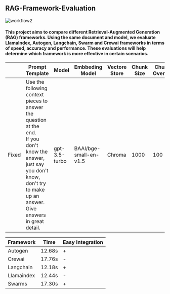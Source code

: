 ## RAG-Framework-Evaluation

![workflow2](https://github.com/user-attachments/assets/c766cd45-2b55-41db-9929-a6c0d1fae8e7)

#### This project aims to compare different Retrieval-Augmented Generation (RAG) frameworks. Using the same document and model, we evaluate LlamaIndex, Autogen, Langchain, Swarm and Crewai frameworks in terms of speed, accuracy and performance. These evaluations will help determine which framework is more effective in certain scenarios.




|       | Prompt Template | Model | Embbeding Model | Vectore Store | Chunk Size | Chunk Overlap |
|-------|-----------------|-------|-----------------|---------------|------------|---------------|
| Fixed | Use the following context pieces to answer the question at the end.<br> If you don't know the answer, just say you don't know, don't try to make up an answer.<br> Give answers in great detail. |gpt-3.5-turbo|BAAI/bge-small-en-v1.5|Chroma|1000|100|


| Framework | Time |Easy Integration|
|----------|----------|-------------|
| Autogen  | 12.68s  | + |
| Crewai   | 17.76s   | - |
| Langchain  | 12.18s  | + |
| Llamaindex  | 12.44s  | - |
| Swarms  | 17.30s  | + |
